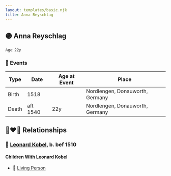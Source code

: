 ```yaml
---
layout: templates/basic.njk
title: Anna Reyschlag
---
```

## 🟣 Anna Reyschlag
<small>Age: 22y</small>

### 📆 Events

Type | Date | Age at Event | Place
------ | ------ | ------ | ------
Birth | 1518 |  | Nordlengen, Donauworth, Germany
Death | aft 1540 | 22y | Nordlengen, Donauworth, Germany

## 👩‍❤️‍👨 Relationships

### 🔵 [Leonard Kobel](/people/3/3731471), b. bef 1510

#### Children With Leonard Kobel
* 🔵 [Living Person](/people/4/46655036)